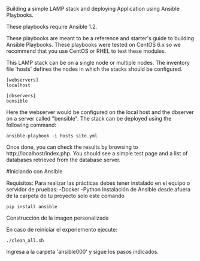 Building a simple LAMP stack and deploying Application using Ansible Playbooks.

These playbooks require Ansible 1.2.

These playbooks are meant to be a reference and starter's guide to building Ansible Playbooks. These playbooks were tested on CentOS 6.x so we recommend that you use CentOS or RHEL to test these modules.

This LAMP stack can be on a single node or multiple nodes. The inventory file 'hosts' defines the nodes in which the stacks should be configured.

    [webservers]
    localhost

    [dbservers]
    bensible
Here the webserver would be configured on the local host and the dbserver on a server called "bensible". The stack can be deployed using the following command:

    ansible-playbook -i hosts site.yml
Once done, you can check the results by browsing to http://localhost/index.php. You should see a simple test page and a list of databases retrieved from the database server.


#Iniciando con Ansible

Requisitos:
Para realizar las prácticas debes tener instalado en el equipo o servidor de pruebas:
-Docker
-Python
Instalación de Ansible desde afuera de la carpeta de tu proyecto solo este comando

    pip install ansible
Construcción de la imagen personalizada


En caso de reiniciar el experiemento ejecute:

    ./clean_all.sh
Ingresa a la carpeta 'ansible000' y sigue los pasos indicados.    

